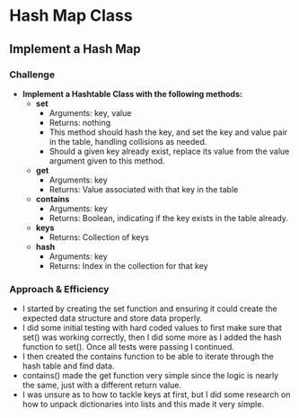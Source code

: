 # Hash Map Class

## Implement a Hash Map

### Challenge

+ **Implement a Hashtable Class with the following methods:**
  + **set**
    + Arguments: key, value
    + Returns: nothing
    + This method should hash the key, and set the key and value pair in the table, handling collisions as needed.
    + Should a given key already exist, replace its value from the value argument given to this method.
  + **get**
    + Arguments: key
    + Returns: Value associated with that key in the table
  + **contains**
    + Arguments: key
    + Returns: Boolean, indicating if the key exists in the table already.
  + **keys**
    + Returns: Collection of keys
  + **hash**
    + Arguments: key
    + Returns: Index in the collection for that key

### Approach & Efficiency

+ I started by creating the set function and ensuring it could create the expected data structure and store data properly.
+ I did some initial testing with hard coded values to first make sure that set() was working correctly, then I did some more as I added the hash function to set(). Once all tests were passing I continued.
+ I then created the contains function to be able to iterate through the hash table and find data.
+ contains() made the get function very simple since the logic is nearly the same, just with a different return value.
+ I was unsure as to how to tackle keys at first, but I did some research on how to unpack dictionaries into lists and this made it very simple.
